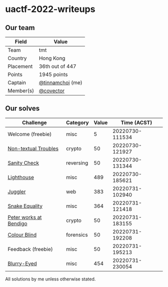 # uactf-2022-writeups

## Our team

| Field     | Value                                             |
| --------- | ------------------------------------------------- |
| Team      | tmt                                               |
| Country   | Hong Kong                                         |
| Placement | 36th out of 447                                   |
| Points    | 1945 points                                       |
| Captain   | [@tinnamchoi](https://github.com/tinnamchoi) (me) |
| Member(s) | [@covector](https://github.com/covector)          |

## Our solves

| Challenge                                           | Category  | Value | Time (ACST)     |
| --------------------------------------------------- | --------- | ----- | --------------- |
| Welcome (freebie)                                   | misc      | 5     | 20220730-111534 |
| [Non-textual Troubles](non-textual-troubles.md)     | crypto    | 50    | 20220730-121927 |
| [Sanity Check](sanity-check.md)                     | reversing | 50    | 20220730-131344 |
| [Lighthouse](lighthouse.md)                         | misc      | 489   | 20220730-185621 |
| [Juggler](juggler.md)                               | web       | 383   | 20220731-102940 |
| [Snake Equality](snake-equality.md)                 | misc      | 364   | 20220731-121418 |
| [Peter works at Bendigo](peter-works-at-bendigo.md) | crypto    | 50    | 20220731-183155 |
| [Colour Blind](colour-blind.md)                     | forensics | 50    | 20220731-192208 |
| Feedback (freebie)                                  | misc      | 50    | 20220731-195213 |
| [Blurry-Eyed](blurry-eyed.md)                       | misc      | 454   | 20220731-230054 |

All solutions by me unless otherwise stated. 

